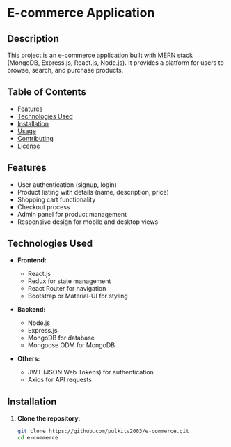 # E-commerce Application

## Description

This project is an e-commerce application built with MERN stack (MongoDB, Express.js, React.js, Node.js). It provides a platform for users to browse, search, and purchase products.

## Table of Contents

- [Features](#features)
- [Technologies Used](#technologies-used)
- [Installation](#installation)
- [Usage](#usage)
- [Contributing](#contributing)
- [License](#license)

## Features

- User authentication (signup, login)
- Product listing with details (name, description, price)
- Shopping cart functionality
- Checkout process
- Admin panel for product management
- Responsive design for mobile and desktop views

## Technologies Used

- **Frontend:**
  - React.js
  - Redux for state management
  - React Router for navigation
  - Bootstrap or Material-UI for styling

- **Backend:**
  - Node.js
  - Express.js
  - MongoDB for database
  - Mongoose ODM for MongoDB

- **Others:**
  - JWT (JSON Web Tokens) for authentication
  - Axios for API requests

## Installation

1. **Clone the repository:**
   ```bash
   git clone https://github.com/pulkitv2003/e-commerce.git
   cd e-commerce
